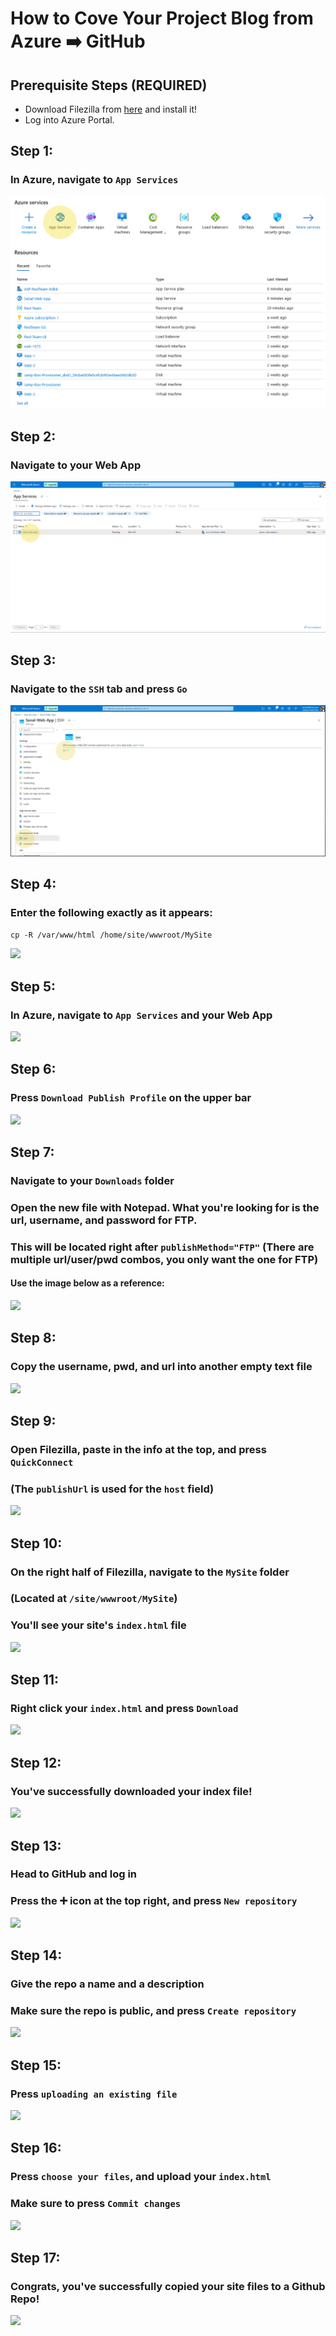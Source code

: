 # How to Cove Your Project Blog from Azure ➡️ GitHub


## Prerequisite Steps (REQUIRED)
<div>
  <ul>
    <li>Download Filezilla from <a href="https://filezilla-project.org/download.php?type=client">here</a> and install it!</li>
    <li>Log into Azure Portal.</li>
  </ul>
</div>

## Step 1: 
### In Azure, navigate to ```App Services```

<img src="./Images/Step1.png"/>

## Step 2: 
### Navigate to your Web App

<img src="./Images/Step2.png"/>

## Step 3: 
### Navigate to the ```SSH``` tab and press ```Go```

<img src="./Images/Step3.png"/>

## Step 4: 
### Enter the following exactly as it appears:
```cp -R /var/www/html /home/site/wwwroot/MySite```

<img src="./Images/Step4.png"/>

## Step 5: 
### In Azure, navigate to ```App Services``` and your Web App

<img src="./Images/Step5.png"/>

## Step 6: 
### Press ```Download Publish Profile``` on the upper bar

<img src="./Images/Step6.png"/>

## Step 7: 
### Navigate to your ```Downloads``` folder
### Open the new file with Notepad. What you're looking for is the url, username, and password for FTP.
### This will be located right after ```publishMethod="FTP"``` (There are multiple url/user/pwd combos, you only want the one for FTP)
#### Use the image below as a reference:

<img src="./Images/Step7.png"/>

## Step 8: 
### Copy the username, pwd, and url into another empty text file

<img src="./Images/Step8.png"/>

## Step 9: 
### Open Filezilla, paste in the info at the top, and press ```QuickConnect```
### (The ```publishUrl``` is used for the ```host``` field)

<img src="./Images/Step9.png"/>

## Step 10: 
### On the right half of Filezilla, navigate to the ```MySite``` folder
### (Located at ```/site/wwwroot/MySite```)
### You'll see your site's ```index.html``` file

<img src="./Images/Step10.png"/>

## Step 11:
### Right click your ```index.html``` and press ```Download```

<img src="./Images/Step11.png"/>

## Step 12:
### You've successfully downloaded your index file!

<img src="./Images/Step12.png"/>

## Step 13:
### Head to GitHub and log in
### Press the ➕ icon at the top right, and press ```New repository```

<img src="./Images/Step13.png"/>

## Step 14:
### Give the repo a name and a description
### Make sure the repo is public, and press ```Create repository```

<img src="./Images/Step14.png"/>

## Step 15: 
### Press ```uploading an existing file```

<img src="./Images/Step15.png"/>

## Step 16:
### Press ```choose your files```, and upload your ```index.html``` 
### Make sure to press ```Commit changes```

<img src="./Images/Step16.png"/>

## Step 17: 
### Congrats, you've successfully copied your site files to a Github Repo!

<img src="./Images/Step17.png"/>
